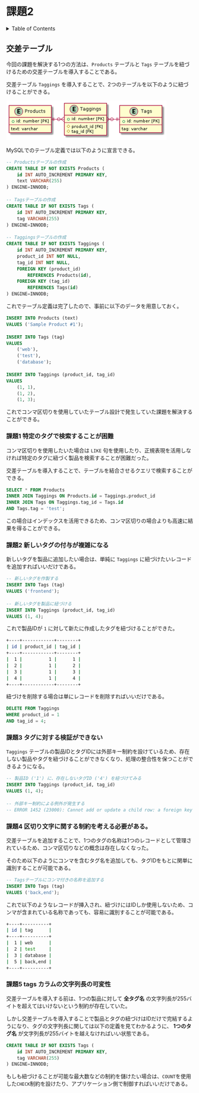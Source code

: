 # 課題2

<!-- START doctoc generated TOC please keep comment here to allow auto update -->
<!-- DON'T EDIT THIS SECTION, INSTEAD RE-RUN doctoc TO UPDATE -->
<details>
<summary>Table of Contents</summary>

- [交差テーブル](#%E4%BA%A4%E5%B7%AE%E3%83%86%E3%83%BC%E3%83%96%E3%83%AB)
  - [課題1 特定のタグで検索することが困難](#%E8%AA%B2%E9%A1%8C1-%E7%89%B9%E5%AE%9A%E3%81%AE%E3%82%BF%E3%82%B0%E3%81%A7%E6%A4%9C%E7%B4%A2%E3%81%99%E3%82%8B%E3%81%93%E3%81%A8%E3%81%8C%E5%9B%B0%E9%9B%A3)

</details>
<!-- END doctoc generated TOC please keep comment here to allow auto update -->

## 交差テーブル

今回の課題を解決する1つの方法は、`Products` テーブルと `Tags` テーブルを紐づけるための交差テーブルを導入することである。

交差テーブル `Taggings` を導入することで、2つのテーブルを以下のように紐づけることができる。

![](../assets/jaywalking.png)

MySQLでのテーブル定義では以下のように宣言できる。

```sql
-- Productsテーブルの作成
CREATE TABLE IF NOT EXISTS Products (
    id INT AUTO_INCREMENT PRIMARY KEY,
    text VARCHAR(255)
) ENGINE=INNODB;

-- Tagsテーブルの作成
CREATE TABLE IF NOT EXISTS Tags (
    id INT AUTO_INCREMENT PRIMARY KEY,
    tag VARCHAR(255)
) ENGINE=INNODB;

-- Taggingsテーブルの作成
CREATE TABLE IF NOT EXISTS Taggings (
    id INT AUTO_INCREMENT PRIMARY KEY,
    product_id INT NOT NULL,
    tag_id INT NOT NULL,
    FOREIGN KEY (product_id)
        REFERENCES Products(id),
    FOREIGN KEY (tag_id)
        REFERENCES Tags(id)
) ENGINE=INNODB;
```

これでテーブル定義は完了したので、事前に以下のデータを用意しておく。

```sql
INSERT INTO Products (text)
VALUES ('Sample Product #1');

INSERT INTO Tags (tag)
VALUES
    ('web'),
    ('test'),
    ('database');

INSERT INTO Taggings (product_id, tag_id)
VALUES
    (1, 1),
    (1, 2),
    (1, 3);
```

これでコンマ区切りを使用していたテーブル設計で発生していた課題を解決することができる。

### 課題1 特定のタグで検索することが困難

コンマ区切りを使用したいた場合は `LIKE` 句を使用したり、正規表現を活用しなければ特定のタグに紐づく製品を検索することが困難だった。

交差テーブルを導入することで、テーブルを結合させるクエリで検索することができる。

```sql
SELECT * FROM Products
INNER JOIN Taggings ON Products.id = Taggings.product_id
INNER JOIN Tags ON Taggings.tag_id = Tags.id
AND Tags.tag = 'test';
```

この場合はインデックスを活用できるため、コンマ区切りの場合よりも高速に結果を得ることができる。


### 課題2 新しいタグの付与が複雑になる

新しいタグを製品に追加したい場合は、単純に `Taggings` に紐づけたいレコードを追加すればいいだけである。

```sql
-- 新しいタグを作製する
INSERT INTO Tags (tag)
VALUES ('frontend');

-- 新しいタグを製品に紐づける
INSERT INTO Taggings (product_id, tag_id)
VALUES (1, 4);
```

これで製品IDが `1` に対して新たに作成したタグを紐づけることができた。

```bash
+----+------------+--------+
| id | product_id | tag_id |
+----+------------+--------+
|  1 |          1 |      1 |
|  2 |          1 |      2 |
|  3 |          1 |      3 |
|  4 |          1 |      4 |
+----+------------+--------+
```

紐づけを削除する場合は単にレコードを削除すればいいだけである。

```sql
DELETE FROM Taggings
WHERE product_id = 1
AND tag_id = 4;
```

### 課題3 タグに対する検証ができない

`Taggings` テーブルの製品IDとタグIDには外部キー制約を設けているため、存在しない製品やタグを紐づけることができなくなり、処理の整合性を保つことができるようになる。

```sql
-- 製品ID ('1') に、存在しないタグID ('4') を紐づけてみる
INSERT INTO Taggings (product_id, tag_id)
VALUES (1, 4);

-- 外部キー制約による例外が発生する
-- ERROR 1452 (23000): Cannot add or update a child row: a foreign key constraint fails (`employees`.`Taggings`, CONSTRAINT `Taggings_ibfk_2` FOREIGN KEY (`tag_id`) REFERENCES `Tags` (`id`)
```

### 課題4 区切り文字に関する制約を考える必要がある。

交差テーブルを追加することで、1つのタグの名称は1つのレコードとして管理されているため、コンマ区切りなどの概念は存在しなくなった。

そのため以下のようにコンマを含むタグ名を追加しても、タグIDをもとに関単に識別することが可能である。

```sql
-- Tagsテーブルにコンマ付きの名称を追加する
INSERT INTO Tags (tag)
VALUES ('back,end');
```

これで以下のようなレコードが挿入され、紐づけにはIDしか使用しないため、コンマが含まれている名称であっても、容易に識別することが可能である。

```bash
+----+----------+
| id | tag      |
+----+----------+
|  1 | web      |
|  2 | test     |
|  3 | database |
|  5 | back,end |
+----+----------+
```

### 課題5 tags カラムの文字列長の可変性

交差テーブルを導入する前は、1つの製品に対して **全タグ名** の文字列長が255バイトを超えてはいけないという制約が存在していた。

しかし交差テーブルを導入することで製品とタグの紐づけはIDだけで完結するようになり、タグの文字列長に関しては以下の定義を見てわかるように、 **1つのタグ名** が文字列長が255バイトを越えなければいい状態である。

```sql
CREATE TABLE IF NOT EXISTS Tags (
    id INT AUTO_INCREMENT PRIMARY KEY,
    tag VARCHAR(255)
) ENGINE=INNODB;
```

もしも紐づけることが可能な最大数などの制約を儲けたい場合は、`COUNT`を使用した`CHECK`制約を設けたり、アプリケーション側で制御すればいいだけである。
